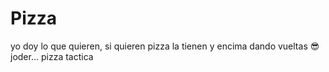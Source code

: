 # Pizza
<p>yo doy lo que quieren, si quieren pizza la tienen y encima dando vueltas 😎 joder... pizza tactica</p>
<src href="pngwing.com.png"></> 
